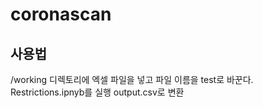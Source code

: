 # coronascan

## 사용법
 /working 디렉토리에 엑셀 파일을 넣고 파일 이름을 test로 바꾼다.
 Restrictions.ipnyb를 실행
 output.csv로 변환